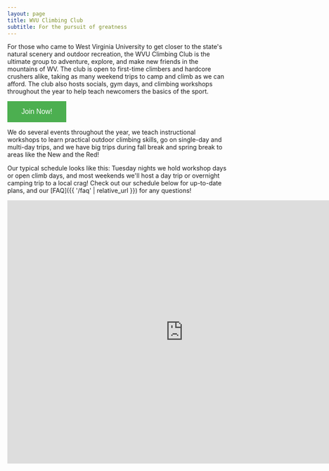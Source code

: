 ```yaml
---
layout: page
title: WVU Climbing Club
subtitle: For the pursuit of greatness
---
```


For those who came to West Virginia University to get closer to the state's natural scenery and outdoor recreation, the WVU Climbing Club is the ultimate group to adventure, explore, and make new friends in the mountains of WV. The club is open to first-time climbers and hardcore crushers alike, taking as many weekend trips to camp and climb as we can afford. The club also hosts socials, gym days, and climbing workshops throughout the year to help teach newcomers the basics of the sport.

<style>
.center {
  display: flex;
  justify-content: center;
  align-items: center;
  background-color: #4CAF50; /* Green */
  border: none;
  color: white;
  padding: 15px 32px;
  text-align: center;
  text-decoration: none;
  font-size: 16px;
}
</style>

<form action="http://wvuclimbingclub.github.io/join">
         <button type="submit" class="center">Join Now!</button>
      </form>


We do several events throughout the year, we teach instructional workshops to learn practical outdoor climbing skills, go on single-day and multi-day trips, and we have big trips during fall break and spring break to areas like the New and the Red!

Our typical schedule looks like this: Tuesday nights we hold workshop days or open climb days, and most weekends we'll host a day trip or overnight camping trip to a local crag! Check out our schedule below for up-to-date plans, and our [FAQ]({{ '/faq' | relative_url }}) for any questions!


<iframe src="https://calendar.google.com/calendar/embed?src=wvuclimbingclub%40gmail.com&ctz=America%2FNew_York" style="border: 0" width="800" height="600" frameborder="0" scrolling="no"></iframe>